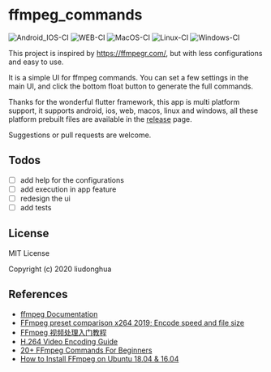 # ffmpeg_commands

![Android_IOS-CI](https://github.com/liudonghua123/ffmpeg_commands/workflows/Android_IOS-CI/badge.svg)
![WEB-CI](https://github.com/liudonghua123/ffmpeg_commands/workflows/WEB-CI/badge.svg)
![MacOS-CI](https://github.com/liudonghua123/ffmpeg_commands/workflows/MacOS-CI/badge.svg)
![Linux-CI](https://github.com/liudonghua123/ffmpeg_commands/workflows/Linux-CI/badge.svg)
![Windows-CI](https://github.com/liudonghua123/ffmpeg_commands/workflows/Windows-CI/badge.svg)

This project is inspired by https://ffmpegr.com/, but with less configurations and easy to use.

It is a simple UI for ffmpeg commands. You can set a few settings in the main UI, and click the bottom float button to generate the full commands.

Thanks for the wonderful flutter framework, this app is multi platform support, it supports android, ios, web, macos, linux and windows, all these platform prebuilt files are available in the [release](https://github.com/liudonghua123/ffmpeg_commands/releases) page.

Suggestions or pull requests are welcome.

## Todos

- [ ] add help for the configurations
- [ ] add execution in app feature
- [ ] redesign the ui
- [ ] add tests

## License

MIT License

Copyright (c) 2020 liudonghua

## References

- [ffmpeg Documentation](https://ffmpeg.org/ffmpeg.html)
- [FFmpeg preset comparison x264 2019; Encode speed and file size](https://write.corbpie.com/ffmpeg-preset-comparison-x264-2019-encode-speed-and-file-size/)
- [FFmpeg 视频处理入门教程](http://www.ruanyifeng.com/blog/2020/01/ffmpeg.html)
- [H.264 Video Encoding Guide](https://trac.ffmpeg.org/wiki/Encode/H.264)
- [20+ FFmpeg Commands For Beginners](https://www.ostechnix.com/20-ffmpeg-commands-beginners/)
- [How to Install FFmpeg on Ubuntu 18.04 & 16.04](https://tecadmin.net/install-ffmpeg-on-linux/)
